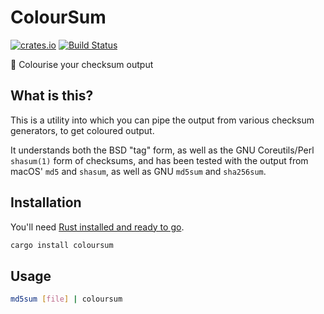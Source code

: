# ColourSum

[![crates.io](https://img.shields.io/crates/v/coloursum.svg)](https://crates.io/crates/coloursum) [![Build Status](https://travis-ci.org/ticky/coloursum.svg?branch=develop)](https://travis-ci.org/ticky/coloursum)

🎨 Colourise your checksum output

## What is this?

This is a utility into which you can pipe the output from various checksum generators, to get coloured output.

It understands both the BSD "tag" form, as well as the GNU Coreutils/Perl `shasum(1)` form of checksums, and has been tested with the output from macOS' `md5` and `shasum`, as well as GNU `md5sum` and `sha256sum`.

## Installation

You'll need [Rust installed and ready to go](https://www.rust-lang.org/tools/install).

```bash
cargo install coloursum
```

## Usage

```bash
md5sum [file] | coloursum
```
